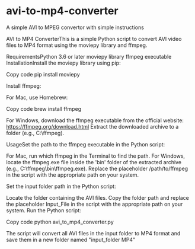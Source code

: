 # avi-to-mp4-converter
A simple AVI to MPEG convertor with simple instructions

AVI to MP4 ConverterThis is a simple Python script to convert AVI video files to MP4 format using the moviepy library and ffmpeg.

RequirementsPython 3.6 or later
moviepy library
ffmpeg executable
InstallationInstall the moviepy library using pip:

Copy code
pip install moviepy


Install ffmpeg:

For Mac, use Homebrew:

Copy code
brew install ffmpeg


For Windows, download the ffmpeg executable from the official website: https://ffmpeg.org/download.html
Extract the downloaded archive to a folder (e.g., C:\ffmpeg).

UsageSet the path to the ffmpeg executable in the Python script:

For Mac, run which ffmpeg in the Terminal to find the path.
For Windows, locate the ffmpeg.exe file inside the 'bin' folder of the extracted archive (e.g., C:\ffmpeg\bin\ffmpeg.exe).
Replace the placeholder /path/to/ffmpeg in the script with the appropriate path on your system.

Set the input folder path in the Python script:

Locate the folder containing the AVI files.
Copy the folder path and replace the placeholder Input_File in the script with the appropriate path on your system.
Run the Python script:

Copy code
python avi_to_mp4_converter.py


The script will convert all AVI files in the input folder to MP4 format and save them in a new folder named "input_folder MP4"
